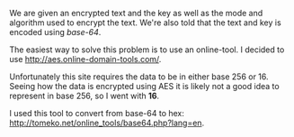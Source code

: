We are given an encrypted text and the key as well as the mode and algorithm used to encrypt the text.
We're also told that the text and key is encoded using *base-64*.

The easiest way to solve this problem is to use an online-tool.
I decided to use http://aes.online-domain-tools.com/.

Unfortunately this site requires the data to be in either base 256 or 16.
Seeing how the data is encrypted using AES it is likely not a good idea to represent in base 256, so I went with **16**.

I used this tool to convert from base-64 to hex: http://tomeko.net/online_tools/base64.php?lang=en.
